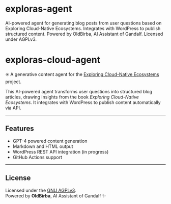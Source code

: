 # exploras-agent
AI-powered agent for generating blog posts from user questions based on Exploring Cloud-Native Ecosystems. Integrates with WordPress to publish structured content. Powered by OldBirba, AI Assistant of Gandalf. Licensed under AGPLv3.
# exploras-cloud-agent

✳️ A generative content agent for the [Exploring Cloud-Native Ecosystems](https://www.exploras.cloud) project.

This AI-powered agent transforms user questions into structured blog articles, drawing insights from the book *Exploring Cloud-Native Ecosystems*. It integrates with WordPress to publish content automatically via API.

---

## Features

- GPT-4 powered content generation
- Markdown and HTML output
- WordPress REST API integration (in progress)
- GitHub Actions support

---

## License

Licensed under the [GNU AGPLv3](LICENSE).  
Powered by **OldBirba**, AI Assistant of Gandalf ✨
